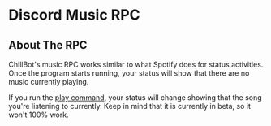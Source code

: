 # Discord Music RPC

## About The RPC

ChillBot's music RPC works similar to what Spotify does for status activities. Once the program starts running, your status will show that there are no music currently playing.


If you run the [play command](https://docs.chillbot.cloud/#/categories?id=play-command), your status will change showing that the song you're listening to currently. Keep in mind that it is currently in beta, so it won't 100% work. 